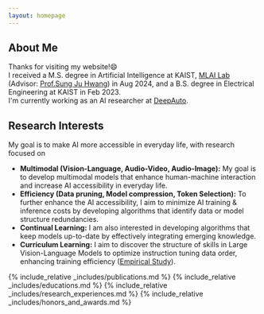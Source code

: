 ```yaml
---
layout: homepage
---
```


## About Me

Thanks for visiting my website!😄     
I received a M.S. degree in Artificial Intelligence at KAIST, [MLAI Lab](https://www.mlai-kaist.com/) (Advisor: [Prof.Sung Ju Hwang](http://www.sungjuhwang.com/)) in Aug 2024, and a B.S. degree in Electrical Engineering at KAIST in Feb 2023.     
I'm currently working as an AI researcher at [DeepAuto](https://www.deepauto.ai/).     

## Research Interests
My goal is to make AI more accessible in everyday life, with research focused on
- **Multimodal (Vision-Language, Audio-Video, Audio-Image):** My goal is to develop multimodal models that enhance human-machine interaction and increase AI accessibility in everyday life.     
- **Efficiency (Data pruning, Model compression, Token Selection):** To further enhance the AI accessibility, I aim to minimize AI training & inference costs by developing algorithms that identify data or model structure redundancies.          
- **Continual Learning:** I am also interested in developing algorithms that keep models up-to-date by effectively integrating emerging knowledge.     
- **Curriculum Learning:** I aim to discover the structure of skills in Large Vision-Language Models to optimize instruction tuning data order, enhancing training efficiency ([Empirical Study](./assets/files/Skill_based_Curriculumn_Learning_for_Large_Vison_Language_Models.pdf)).

{% include_relative _includes/publications.md %}
{% include_relative _includes/educations.md %}
{% include_relative _includes/research_experiences.md %}
{% include_relative _includes/honors_and_awards.md %}
